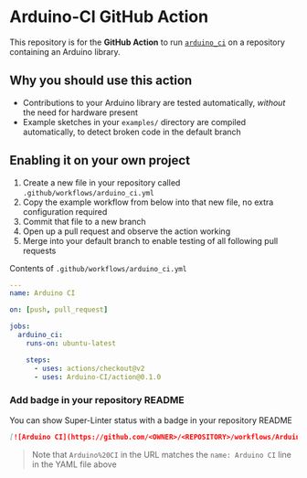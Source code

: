 # Arduino-CI GitHub Action

This repository is for the **GitHub Action** to run [`arduino_ci`](https://github.com/Arduino-CI/arduino_ci) on a repository containing an Arduino library.

## Why you should use this action

- Contributions to your Arduino library are tested automatically, _without_ the need for hardware present
- Example sketches in your `examples/` directory are compiled automatically, to detect broken code in the default branch

## Enabling it on your own project

1. Create a new file in your repository called `.github/workflows/arduino_ci.yml`
2. Copy the example workflow from below into that new file, no extra configuration required
3. Commit that file to a new branch
4. Open up a pull request and observe the action working
5. Merge into your default branch to enable testing of all following pull requests

Contents of `.github/workflows/arduino_ci.yml`

```yml
---
name: Arduino CI

on: [push, pull_request]

jobs:
  arduino_ci:
    runs-on: ubuntu-latest

    steps:
      - uses: actions/checkout@v2
      - uses: Arduino-CI/action@0.1.0
```

### Add badge in your repository README

You can show Super-Linter status with a badge in your repository README

```markdown
[![Arduino CI](https://github.com/<OWNER>/<REPOSITORY>/workflows/Arduino%20CI/badge.svg)](https://github.com/marketplace/actions/arduino_ci)
```

> Note that `Arduino%20CI` in the URL matches the `name: Arduino CI` line in the YAML file above
